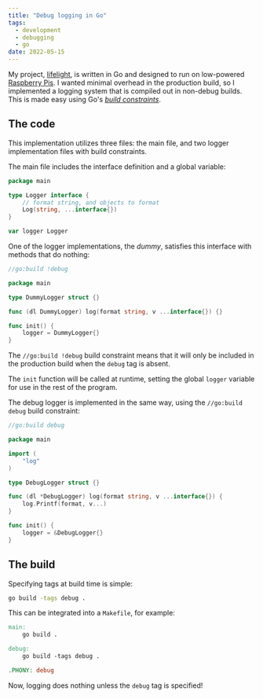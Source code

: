 ```yaml
---
title: "Debug logging in Go"
tags:
  - development
  - debugging
  - go
date: 2022-05-15
---
```


My project, [lifelight][lifelight], is written in Go and designed to run on
low-powered [Raspberry Pis][raspi]. I wanted minimal overhead in the production
build, so I implemented a logging system that is compiled out in non-debug
builds. This is made easy using Go's [_build constraints_][build-const].

<!--more-->

[lifelight]: https://github.com/jcrd/lifelight
[raspi]: https://www.raspberrypi.com/products/raspberry-pi-zero/
[build-const]: https://pkg.go.dev/go/build#hdr-Build_Constraints

## The code

This implementation utilizes three files: the main file, and two logger
implementation files with build constraints.

The main file includes the interface definition and a global variable:

```go
package main

type Logger interface {
    // format string, and objects to format
    Log(string, ...interface{})
}

var logger Logger
```

One of the logger implementations, the _dummy_, satisfies this interface with
methods that do nothing:

```go
//go:build !debug

package main

type DummyLogger struct {}

func (dl DummyLogger) log(format string, v ...interface{}) {}

func init() {
    logger = DummyLogger{}
}
```

The `//go:build !debug` build constraint means that it will only be included in
the production build when the `debug` tag is absent.

The `init` function will be called at runtime, setting the global `logger`
variable for use in the rest of the program.

The debug logger is implemented in the same way, using the `//go:build debug`
build constraint:

```go
//go:build debug

package main

import (
	"log"
)

type DebugLogger struct {}

func (dl *DebugLogger) log(format string, v ...interface{}) {
    log.Printf(format, v...)
}

func init() {
	logger = &DebugLogger{}
}
```

## The build

Specifying tags at build time is simple:

```sh
go build -tags debug .
```

This can be integrated into a `Makefile`, for example:

```Makefile
main:
    go build .

debug:
    go build -tags debug .

.PHONY: debug
```

Now, logging does nothing unless the `debug` tag is specified!
